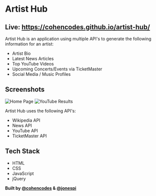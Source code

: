 # Artist Hub

## Live: https://cohencodes.github.io/artist-hub/

Artist Hub is an application using multiple API's to generate the following information for an artist:

- Artist Bio
- Latest News Articles
- Top YouTube Videos
- Upcoming Concerts/Events via TicketMaster
- Social Media / Music Profiles

## Screenshots
![Home Page](https://i.imgur.com/1ArfJgO.png) ![YouTube Results](https://i.imgur.com/ltOmkcW.png)

Artist Hub uses the following API's:

- Wikipedia API
- News API
- YouTube API
- TicketMaster API

## Tech Stack

- HTML
- CSS
- JavaScript
- jQuery

**Built by [@cohencodes](https://github.com/cohencodes) & [@jonespi](https://github.com/jonespi)**